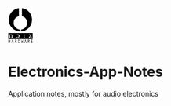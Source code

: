 <img src="/common/nhfull_tiny.png" alt="noizHARDWARE logo" width="50"/>

# Electronics-App-Notes

Application notes, mostly for audio electronics
